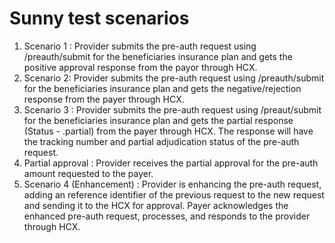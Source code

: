 # Sunny test scenarios

1. Scenario 1 : Provider submits the pre-auth request using /preauth/submit for the beneficiaries insurance plan and gets the positive approval response from the payor through HCX.
2. Scenario 2: Provider submits the pre-auth request using /preauth/submit for the beneficiaries insurance plan and gets the negative/rejection response from the payer through HCX.
3. Scenario 3 : Provider submits the pre-auth request using /preaut/submit for the beneficiaries insurance plan and gets the partial response (Status - .partial) from the payer through HCX. The response will have the tracking number and partial adjudication status of the pre-auth request.
4. Partial approval : Provider receives the partial approval for the pre-auth amount requested to the payer.
5. Scenario 4 (Enhancement) : Provider is enhancing the pre-auth request, adding an reference identifier of the previous request to the new request and sending it to the HCX for approval. Payer acknowledges the enhanced pre-auth request, processes, and responds to the provider through HCX.
